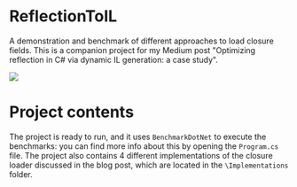 # ReflectionToIL
A demonstration and benchmark of different approaches to load closure fields. This is a companion project for my Medium post "Optimizing reflection in C# via dynamic IL generation: a case study".

![](https://user-images.githubusercontent.com/10199417/65376126-a30c1e00-dc9c-11e9-9754-24b24ef3e1d2.png)

# Project contents

The project is ready to run, and it uses `BenchmarkDotNet` to execute the benchmarks: you can find more info about this by opening the `Program.cs` file. The project also contains 4 different implementations of the closure loader discussed in the blog post, which are located in the `\Implementations` folder.
